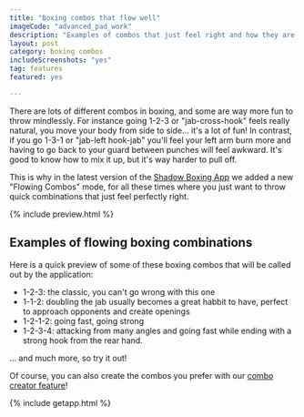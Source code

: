 ```yaml
---
title: "Boxing combos that flow well"
imageCode: "advanced_pad_work"
description: "Examples of combos that just feel right and how they are included in the new version of the app."
layout: post
category: boxing combos
includeScreenshots: "yes"
tag: features
featured: yes

---
```


There are lots of different combos in boxing, and some are way more fun to throw mindlessly. For instance going 1-2-3 or "jab-cross-hook" feels really natural, you move your body from side to side... it's a lot of fun! In contrast, if you go 1-3-1 or "jab-left hook-jab" you'll feel your left arm burn more and having to go back to your guard between punches will feel awkward.  It's good to know how to mix it up, but it's way harder to pull off.

This is why in the latest version of the [Shadow Boxing App](/) we added a new "Flowing Combos" mode, for all these times where you just want to throw quick combinations that just feel perfectly right. 

{% include preview.html %}

## Examples of flowing boxing combinations

Here is a quick preview of some of these boxing combos that will be called out by the application:

- 1-2-3: the classic, you can't go wrong with this one
- 1-1-2: doubling the jab usually becomes a great habbit to have, perfect to approach opponents and create openings
- 1-2-1-2: going fast, going strong
- 1-2-3-4: attacking from many angles and going fast while ending with a strong hook from the rear hand.

... and much more, so try it out!

Of course, you can also create the combos you prefer with our [combo creator feature](/build-custom-combos-boxing-app/)!

{% include getapp.html %}